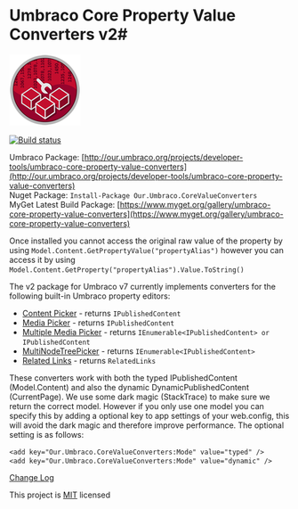 # Umbraco Core Property Value Converters v2#

![](PropertyValueConverters.png)

[![Build status](https://ci.appveyor.com/api/projects/status/tnonusc0x47djvj5/branch/v2?svg=true)](https://ci.appveyor.com/project/JeavonLeopold/umbraco-core-property-value-converters/branch/v2)

Umbraco Package: [http://our.umbraco.org/projects/developer-tools/umbraco-core-property-value-converters](http://our.umbraco.org/projects/developer-tools/umbraco-core-property-value-converters)
<br/>Nuget Package: `Install-Package Our.Umbraco.CoreValueConverters`
<br/>MyGet Latest Build Package: [https://www.myget.org/gallery/umbraco-core-property-value-converters](https://www.myget.org/gallery/umbraco-core-property-value-converters)

Once installed you cannot access the original raw value of the property by using `Model.Content.GetPropertyValue("propertyAlias")` however you can access it by using  `Model.Content.GetProperty("propertyAlias").Value.ToString()`

The v2 package for Umbraco v7 currently implements converters for the following built-in Umbraco property editors:

- [Content Picker](Docs/ContentPicker.md) - returns `IPublishedContent`
- [Media Picker](Docs/MediaPicker.md) - returns `IPublishedContent`
- [Multiple Media Picker](Docs/MultipleMediaPicker.md) - returns `IEnumerable<IPublishedContent> or IPublishedContent`
- [MultiNodeTreePicker](Docs/MultiNodeTreePicker.md) - returns `IEnumerable<IPublishedContent>`
- [Related Links](Docs/RelatedLinks.md) - returns `RelatedLinks`

These converters work with both the typed IPublishedContent (Model.Content) and also the dynamic DynamicPublishedContent (CurrentPage). We use some dark magic (StackTrace) to make sure we return the correct model. However if you only use one model you can specify this by adding a optional key to app settings of your web.config, this will avoid the dark magic and therefore improve performance. The optional setting is as follows:

    <add key="Our.Umbraco.CoreValueConverters:Mode" value="typed" />
    <add key="Our.Umbraco.CoreValueConverters:Mode" value="dynamic" />

[Change Log](Docs/ChangeLog.md)

This project is [MIT](http://opensource.org/licenses/mit-license.php) licensed